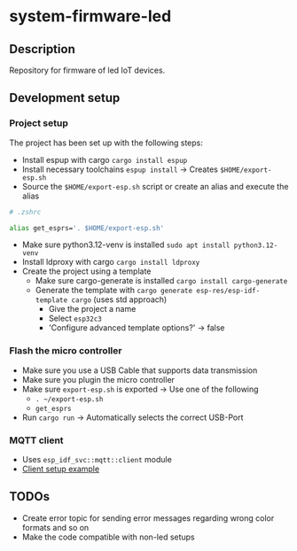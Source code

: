 # system-firmware-led

## Description

Repository for firmware of led IoT devices.

## Development setup

### Project setup

The project has been set up with the following steps:

- Install espup with cargo `cargo install espup`
- Install necessary toolchains `espup install` -> Creates `$HOME/export-esp.sh`
- Source the `$HOME/export-esp.sh` script or create an alias and execute the alias

```bash
# .zshrc

alias get_esprs='. $HOME/export-esp.sh'
```

- Make sure python3.12-venv is installed `sudo apt install python3.12-venv`
- Install ldproxy with cargo `cargo install ldproxy`
- Create the project using a template
  - Make sure cargo-generate is installed `cargo install cargo-generate`
  - Generate the template with `cargo generate esp-res/esp-idf-template cargo` (uses std approach)
    - Give the project a name
    - Select `esp32c3`
    - 'Configure advanced template options?' -> false

### Flash the micro controller

- Make sure you use a USB Cable that supports data transmission
- Make sure you plugin the micro controller
- Make sure `export-esp.sh` is exported -> Use one of the following
  - `. ~/export-esp.sh`
  - `get_esprs`
- Run `cargo run` -> Automatically selects the correct USB-Port

### MQTT client

- Uses `esp_idf_svc::mqtt::client` module
- [Client setup example](https://github.com/esp-rs/esp-idf-svc/blob/master/examples/mqtt_client.rs)

## TODOs

- Create error topic for sending error messages regarding wrong color formats and so on
- Make the code compatible with non-led setups
